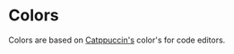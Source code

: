 # Colors

Colors are based on [Catppuccin's](https://github.com/catppuccin/catppuccin/blob/main/docs/style-guide.md#language-defaults) color's for code editors.
